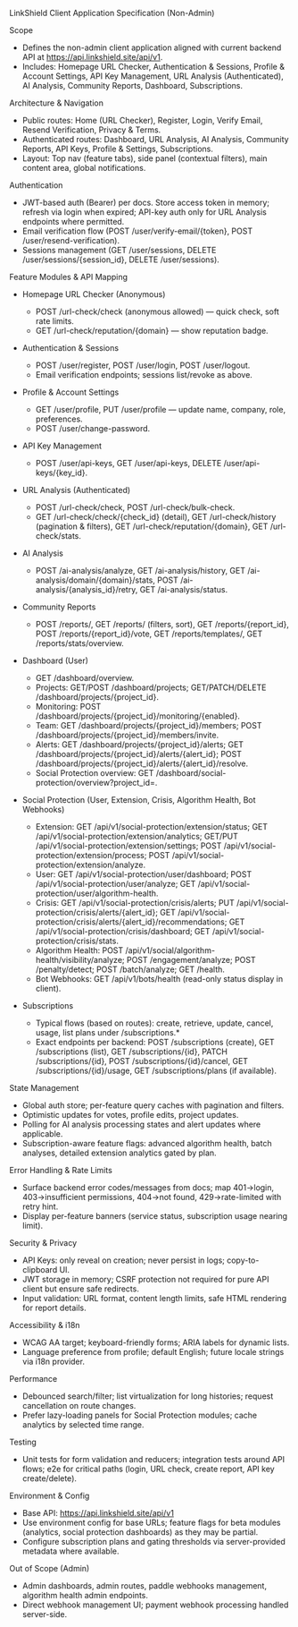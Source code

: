 LinkShield Client Application Specification (Non-Admin)

Scope
- Defines the non-admin client application aligned with current backend API at https://api.linkshield.site/api/v1.
- Includes: Homepage URL Checker, Authentication & Sessions, Profile & Account Settings, API Key Management, URL Analysis (Authenticated), AI Analysis, Community Reports, Dashboard, Subscriptions.

Architecture & Navigation
- Public routes: Home (URL Checker), Register, Login, Verify Email, Resend Verification, Privacy & Terms.
- Authenticated routes: Dashboard, URL Analysis, AI Analysis, Community Reports, API Keys, Profile & Settings, Subscriptions.
- Layout: Top nav (feature tabs), side panel (contextual filters), main content area, global notifications.

Authentication
- JWT-based auth (Bearer) per docs. Store access token in memory; refresh via login when expired; API-key auth only for URL Analysis endpoints where permitted.
- Email verification flow (POST /user/verify-email/{token}, POST /user/resend-verification).
- Sessions management (GET /user/sessions, DELETE /user/sessions/{session_id}, DELETE /user/sessions).

Feature Modules & API Mapping
- Homepage URL Checker (Anonymous)
  - POST /url-check/check (anonymous allowed) — quick check, soft rate limits.
  - GET /url-check/reputation/{domain} — show reputation badge.

- Authentication & Sessions
  - POST /user/register, POST /user/login, POST /user/logout.
  - Email verification endpoints; sessions list/revoke as above.

- Profile & Account Settings
  - GET /user/profile, PUT /user/profile — update name, company, role, preferences.
  - POST /user/change-password.

- API Key Management
  - POST /user/api-keys, GET /user/api-keys, DELETE /user/api-keys/{key_id}.

- URL Analysis (Authenticated)
  - POST /url-check/check, POST /url-check/bulk-check.
  - GET /url-check/check/{check_id} (detail), GET /url-check/history (pagination & filters), GET /url-check/reputation/{domain}, GET /url-check/stats.

- AI Analysis
  - POST /ai-analysis/analyze, GET /ai-analysis/history, GET /ai-analysis/domain/{domain}/stats, POST /ai-analysis/{analysis_id}/retry, GET /ai-analysis/status.

- Community Reports
  - POST /reports/, GET /reports/ (filters, sort), GET /reports/{report_id}, POST /reports/{report_id}/vote, GET /reports/templates/, GET /reports/stats/overview.

- Dashboard (User)
  - GET /dashboard/overview.
  - Projects: GET/POST /dashboard/projects; GET/PATCH/DELETE /dashboard/projects/{project_id}.
  - Monitoring: POST /dashboard/projects/{project_id}/monitoring/{enabled}.
  - Team: GET /dashboard/projects/{project_id}/members; POST /dashboard/projects/{project_id}/members/invite.
  - Alerts: GET /dashboard/projects/{project_id}/alerts; GET /dashboard/projects/{project_id}/alerts/{alert_id}; POST /dashboard/projects/{project_id}/alerts/{alert_id}/resolve.
  - Social Protection overview: GET /dashboard/social-protection/overview?project_id=.

- Social Protection (User, Extension, Crisis, Algorithm Health, Bot Webhooks)
  - Extension: GET /api/v1/social-protection/extension/status; GET /api/v1/social-protection/extension/analytics; GET/PUT /api/v1/social-protection/extension/settings; POST /api/v1/social-protection/extension/process; POST /api/v1/social-protection/extension/analyze.
  - User: GET /api/v1/social-protection/user/dashboard; POST /api/v1/social-protection/user/analyze; GET /api/v1/social-protection/user/algorithm-health.
  - Crisis: GET /api/v1/social-protection/crisis/alerts; PUT /api/v1/social-protection/crisis/alerts/{alert_id}; GET /api/v1/social-protection/crisis/alerts/{alert_id}/recommendations; GET /api/v1/social-protection/crisis/dashboard; GET /api/v1/social-protection/crisis/stats.
  - Algorithm Health: POST /api/v1/social/algorithm-health/visibility/analyze; POST /engagement/analyze; POST /penalty/detect; POST /batch/analyze; GET /health.
  - Bot Webhooks: GET /api/v1/bots/health (read-only status display in client).

- Subscriptions
  - Typical flows (based on routes): create, retrieve, update, cancel, usage, list plans under /subscriptions.*
  - Exact endpoints per backend: POST /subscriptions (create), GET /subscriptions (list), GET /subscriptions/{id}, PATCH /subscriptions/{id}, POST /subscriptions/{id}/cancel, GET /subscriptions/{id}/usage, GET /subscriptions/plans (if available).

State Management
- Global auth store; per-feature query caches with pagination and filters.
- Optimistic updates for votes, profile edits, project updates.
- Polling for AI analysis processing states and alert updates where applicable.
 - Subscription-aware feature flags: advanced algorithm health, batch analyses, detailed extension analytics gated by plan.

Error Handling & Rate Limits
- Surface backend error codes/messages from docs; map 401→login, 403→insufficient permissions, 404→not found, 429→rate-limited with retry hint.
- Display per-feature banners (service status, subscription usage nearing limit).

Security & Privacy
- API Keys: only reveal on creation; never persist in logs; copy-to-clipboard UI.
- JWT storage in memory; CSRF protection not required for pure API client but ensure safe redirects.
- Input validation: URL format, content length limits, safe HTML rendering for report details.

Accessibility & i18n
- WCAG AA target; keyboard-friendly forms; ARIA labels for dynamic lists.
- Language preference from profile; default English; future locale strings via i18n provider.

Performance
- Debounced search/filter; list virtualization for long histories; request cancellation on route changes.
 - Prefer lazy-loading panels for Social Protection modules; cache analytics by selected time range.

Testing
- Unit tests for form validation and reducers; integration tests around API flows; e2e for critical paths (login, URL check, create report, API key create/delete).

Environment & Config
- Base API: https://api.linkshield.site/api/v1
- Use environment config for base URLs; feature flags for beta modules (analytics, social protection dashboards) as they may be partial.
 - Configure subscription plans and gating thresholds via server-provided metadata where available.

Out of Scope (Admin)
- Admin dashboards, admin routes, paddle webhooks management, algorithm health admin endpoints.
 - Direct webhook management UI; payment webhook processing handled server-side.